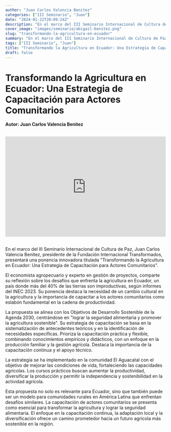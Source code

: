 ```yaml
---
author: "Juan Carlos Valencia Benitez"
categories: ["III Seminario", "Juan"]
date: "2024-01-22T20:09:24Z"
description: "En el marco del III Seminario Internacional de Cultura de Paz, Juan Carlos Valencia Benitez, presidente de la Fundación Internacional Transformados, presentará una ponencia innovadora titulada Transformando la Agricultura en Ecuador Una Estrategia de Capacitación para Actores Comunitarios"
cover_image: "images/seminario/abigail-benitez.png"
slug: "transformando-la-agricultura-en-ecuador"
summary: "En el marco del III Seminario Internacional de Cultura de Paz, Juan Carlos Valencia Benitez, presidente de la Fundación Internacional Transformados, presentará una ponencia innovadora titulada Transformando la Agricultura en Ecuador Una Estrategia de Capacitación para Actores Comunitarios"
tags: ["III Seminario", "Juan"]
title: "Transformando la Agricultura en Ecuador: Una Estrategia de Capacitación para Actores Comunitarios"
draft: false
---
```


# Transformando la Agricultura en Ecuador: Una Estrategia de Capacitación para Actores Comunitarios

<div style="display: flex; justify-content: flex-start; font-weight: bold; margin-bottom: 30px;"> 
Autor: Juan Carlos Valencia Benitez
</div>

<div style="display: flex; justify-content: center; margin-bottom: 30px;">
<iframe width="560" height="315" src="https://www.youtube.com/embed/p2JSbQZNCBQ?si=kbL-x2_Rf-scW50h" title="YouTube video player" frameborder="0" allow="accelerometer; autoplay; clipboard-write; encrypted-media; gyroscope; picture-in-picture; web-share" allowfullscreen></iframe>
</div>

En el marco del III Seminario Internacional de Cultura de Paz, Juan Carlos Valencia Benitez, presidente de la Fundación Internacional Transformados, presentará una ponencia innovadora titulada "Transformando la Agricultura en Ecuador: Una Estrategia de Capacitación para Actores Comunitarios".

El economista agropecuario y experto en gestión de proyectos, comparte su reflexión sobre los desafíos que enfrenta la agricultura en Ecuador, un país donde más del 40% de las tierras son improductivas, según informes del INEC 2023. Su ponencia destaca la necesidad de un cambio cultural en la agricultura y la importancia de capacitar a los actores comunitarios como eslabón fundamental en la cadena de productividad.

La propuesta se alinea con los Objetivos de Desarrollo Sostenible de la Agenda 2030, centrándose en "lograr la seguridad alimentaria y promover la agricultura sostenible". Su estrategia de capacitación se basa en la sistematización de antecedentes teóricos y en la identificación de necesidades específicas. Prioriza la capacitación práctica y flexible, combinando conocimientos empíricos y didácticos, con un enfoque en la producción familiar y la gestión agrícola. Destaca la importancia de la capacitación continua y el apoyo técnico.

La estrategia se ha implementado en la comunidad El Aguacatal con el objetivo de mejorar las condiciones de vida, fortaleciendo las capacidades agrícolas. Los cursos prácticos buscan aumentar la productividad, diversificar la producción y permitir la independencia y sostenibilidad en la actividad agrícola.

Esta propuesta no solo es relevante para Ecuador, sino que también puede ser un modelo para comunidades rurales en América Latina que enfrentan desafíos similares. La capacitación de actores comunitarios se presenta como esencial para transformar la agricultura y lograr la seguridad alimentaria. El enfoque en la capacitación continua, la adaptación local y la diversificación ofrece un camino prometedor hacia un futuro agrícola más sostenible en la región.